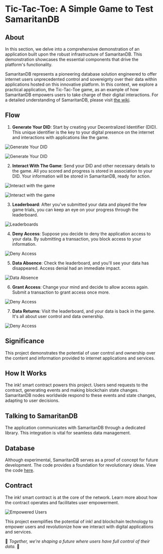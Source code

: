 # Tic-Tac-Toe: A Simple Game to Test SamaritanDB

## About

In this section, we delve into a comprehensive demonstration of an application built upon the robust infrastructure of SamaritanDB. This demonstration showcases the essential components that drive the platform's functionality.

SamaritanDB represents a pioneering database solution engineered to offer internet users unprecedented control and sovereignty over their data within applications hosted on this innovative platform. In this context, we explore a practical application, the Tic-Tac-Toe game, as an example of how SamaritanDB empowers users to take charge of their digital interactions.
For a detailed understanding of SamaritanDB, please visit [the wiki](https://algorealm.gitbook.io/samaritandb).

## Flow

1. **Generate Your DID**: Start by creating your Decentralized Identifier (DID). This unique identifier is the key to your digital presence on the internet and interactions with applications like the game.

![Generate Your DID](https://github.com/thewoodfish/Tic-Tac-Toe/blob/main/public/img/screenshot-1.png)

![Generate Your DID](https://github.com/thewoodfish/Tic-Tac-Toe/blob/main/public/img/screen-2.png)

2. **Interact With The Game**: Send your DID and other necessary details to the game. All you scored and progress is stored in association to your DID. Your information will be stored in SamaritanDB, ready for action.

![Interact with the game](https://github.com/thewoodfish/Tic-Tac-Toe/blob/main/public/img/screen-3.png)

![Interact with the game](https://github.com/thewoodfish/Tic-Tac-Toe/blob/main/public/img/screen-4.png)

3. **Leaderboard**: After you've submitted your data and played the few game trials, you can keep an eye on your progress through the leaderboard.

![Leaderboards](https://github.com/thewoodfish/Tic-Tac-Toe/blob/main/public/img/screen-5.png)

4. **Deny Access**: Suppose you decide to deny the application access to your data. By submitting a transaction, you block access to your information.

![Deny Access](https://github.com/thewoodfish/Tic-Tac-Toe/blob/main/public/img/screen-6.png)

5. **Data Absence**: Check the leaderboard, and you'll see your data has disappeared. Access denial had an immediate impact.

![Data Absence](https://github.com/thewoodfish/Tic-Tac-Toe/blob/main/public/img/screen-7.png)

6. **Grant Access**: Change your mind and decide to allow access again. Submit a transaction to grant access once more.

![Deny Access](https://github.com/thewoodfish/Tic-Tac-Toe/blob/main/public/img/screen-8.png)

7. **Data Returns**: Visit the leaderboard, and your data is back in the game. It's all about user control and data ownership.

![Deny Access](https://github.com/thewoodfish/Tic-Tac-Toe/blob/main/public/img/screen-9.png)

## Significance
This project demonstrates the potential of user control and ownership over the content and information provided to internet applications and services.

## How It Works

The ink! smart contract powers this project. Users send requests to the contract, generating events and making blockchain state changes. SamaritanDB nodes worldwide respond to these events and state changes, adapting to user decisions.

## Talking to SamaritanDB

The application communicates with SamaritanDB through a dedicated library. This integration is vital for seamless data management.

## Database
Although experimental, SamaritanDB serves as a proof of concept for future development. The code provides a foundation for revolutionary ideas. View the code [here](https://github.com/algorealmInc/SamaritanDB).

## Contract

The ink! smart contract is at the core of the network. Learn more about how the contract operates and facilitates user empowerment.

![Empowered Users](empowered-users-image.png)

This project exemplifies the potential of ink! and blockchain technology to empower users and revolutionize how we interact with digital applications and services.

🚀 *Together, we're shaping a future where users have full control of their data.* 🚀
